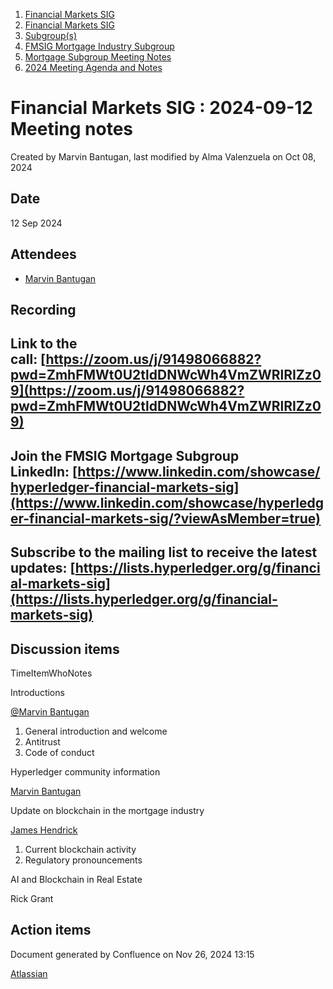 1. [Financial Markets SIG](index.html)
2. [Financial Markets SIG](Financial-Markets-SIG_20545549.html)
3. [Subgroup(s)](20559462.html)
4. [FMSIG Mortgage Industry Subgroup](FMSIG-Mortgage-Industry-Subgroup_20546787.html)
5. [Mortgage Subgroup Meeting Notes](Mortgage-Subgroup-Meeting-Notes_20559602.html)
6. [2024 Meeting Agenda and Notes](2024-Meeting-Agenda-and-Notes_28344542.html)

# Financial Markets SIG : 2024-09-12 Meeting notes

Created by Marvin Bantugan, last modified by Alma Valenzuela on Oct 08, 2024

## Date

12 Sep 2024

## Attendees

- [Marvin Bantugan](https://lf-hyperledger.atlassian.net/wiki/people/70121:4b9e8d56-61b6-40e3-b4fb-61aa1fd984a0?ref=confluence)

## Recording

## Link to the call: [https://zoom.us/j/91498066882?pwd=ZmhFMWt0U2tldDNWcWh4VmZWRlRIZz09](https://zoom.us/j/91498066882?pwd=ZmhFMWt0U2tldDNWcWh4VmZWRlRIZz09)

## Join the FMSIG Mortgage Subgroup LinkedIn: [https://www.linkedin.com/showcase/hyperledger-financial-markets-sig](https://www.linkedin.com/showcase/hyperledger-financial-markets-sig/?viewAsMember=true)

## Subscribe to the mailing list to receive the latest updates: [https://lists.hyperledger.org/g/financial-markets-sig](https://lists.hyperledger.org/g/financial-markets-sig)

## Discussion items

TimeItemWhoNotes

Introductions

[@Marvin Bantugan](https://www.linkedin.com/in/marvin-bantugan-a41a763/)

1. General introduction and welcome
2. Antitrust
3. Code of conduct

Hyperledger community information

[Marvin Bantugan](https://lf-hyperledger.atlassian.net/wiki/people/712020:1b75350c-2d79-4480-b0ea-774e0ab06540?ref=confluence) 

Update on blockchain in the mortgage industry

[James Hendrick](https://lf-hyperledger.atlassian.net/wiki/people/712020:51dc6fef-8c89-4b07-8897-1fad3347eea4?ref=confluence) 

1. Current blockchain activity
2. Regulatory pronouncements

AI and Blockchain in Real Estate

Rick Grant

## Action items

Document generated by Confluence on Nov 26, 2024 13:15

[Atlassian](http://www.atlassian.com/)
